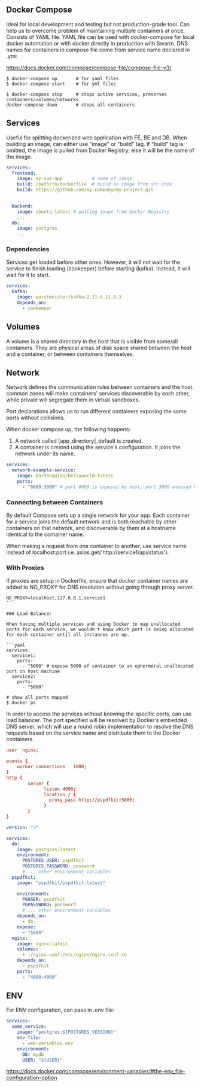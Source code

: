 ## Docker Compose

Ideal for local development and testing but not production-grade tool. Can help us to overcome problem of maintaining multiple containers at once. Consists of YAML file. YAML file can be used with docker-compose for local docker automation or with docker directly in production with Swarm. DNS names for containers in compose file come from service name declared in .yml.

https://docs.docker.com/compose/compose-file/compose-file-v3/

```console
$ docker-compose up       # for yaml files
$ docker-compose start    # for yml files

$ docker-compose stop     # stops active services, preserves containers/volumes/networks
docker-compose down       # stops all containers
```

## Services

Useful for splitting dockerized web application with FE, BE and DB. When building an image, can either use "image" or "build" tag. If "build" tag is omitted, the image is pulled from Docker Registry; else it will be the name of the image.

```yaml
services:
  frontend:
    image: my-vue-app           # name of image
    build: /path/to/dockerfile  # build an image from src code
    build: https://github.com/my-company/my-project.git

    ...
  backend:
    image: ubuntu:latest # pulling image from Docker Registry
    ...
  db:
    image: postgres
    ...
```

### Dependencies

Services get loaded before other ones. However, it will not wait for the service to finish loading (zookeeper) before starting (kafka). Instead, it will wait for it to start.

```yaml
services:
  kafka:
    image: wurstmeister/kafka:2.11-0.11.0.3
    depends_on:
      - zookeeper
```

## Volumes

A volume is a shared directory in the host that is visible from some/all containers. They are physical areas of disk space shared between the host and a container, or between containers themselves.

## Network

Network defines the communication rules between containers and the host. common zones will make containers' services discoverable by each other, while private will segregate them in virtual sandboxes.

Port declarations allows us to run different containers exposing the same ports without collisions.

When docker compose up, the following happens:

1. A network called [app_directory]\_default is created.
2. A container is created using the service's configuration. It joins the network under its name.

```yaml
services:
  network-example-service:
    image: karthequian/helloworld:latest
    ports:
      - "8080:3000" # port 8080 is exposed by host, port 3000 exposed by container
```

### Connecting between Containers

By default Compose sets up a single network for your app. Each container for a service joins the default network and is both reachable by other containers on that network, and discoverable by them at a hostname identical to the container name.

When making a request from one container to another, use service name instead of localhost:port i.e. axios.get('http://service1/api/status').

### With Proxies

If proxies are setup in Dockerfile, ensure that docker container names are added to NO_PROXY for DNS resolution without going through proxy server.

```
NO_PROXY=localhost,127.0.0.1,service1
``

### Load Balancer

When having multiple services and using Docker to map unallocated ports for each service, we wouldn't know which port is being allocated for each container until all instances are up.

```yaml
services:
  service1:
    ports:
      - "5000" # expose 5000 of container to an ephermeral unallocated port on host machine
  service2:
    ports:
      - "5000"
```

```console
# show all ports mapped
$ docker ps
```

In order to access the services without knowing the specific ports, can use load balancer. The port specified will be resolved by Docker's embedded DNS server, which will use a round robin implementation to resolve the DNS requests based on the service name and distribute them to the Docker containers.

```conf
user  nginx;

events {
    worker_connections   1000;
}
http {
        server {
              listen 4000;
              location / {
                proxy_pass http://pspdfkit:5000;
              }
        }
}
```

```yaml
version: "3"

services:
  db:
    image: postgres:latest
    environment:
      POSTGRES_USER: pspdfkit
      POSTGRES_PASSWORD: password
      # ... other environment variables
  pspdfkit:
    image: "pspdfkit/pspdfkit:latest"

    environment:
      PGUSER: pspdfkit
      PGPASSWORD: password
      # ... other environment variables
    depends_on:
      - db
    expose:
      - "5000"
  nginx:
    image: nginx:latest
    volumes:
      - ./nginx.conf:/etc/nginx/nginx.conf:ro
    depends_on:
      - pspdfkit
    ports:
      - "4000:4000"
```

## ENV

For ENV configuration, can pass in .env file:

```yaml
services:
  some_service:
    image: "postgres:${POSTGRES_VERSION}"
    env_file:
      - web-variables.env
    environment:
      DB: mydb
      USER: "${USER}"
```

https://docs.docker.com/compose/environment-variables/#the-env_file-configuration-option
